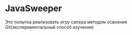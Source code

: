 # JavaSweeper
Это попытка реализовать игру сапера методом освоения Git(экспериментальный способ изучения)
